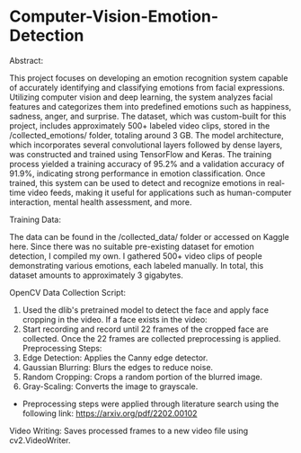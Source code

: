 # Computer-Vision-Emotion-Detection


Abstract:

This project focuses on developing an emotion recognition system capable of accurately identifying and classifying emotions from facial expressions. Utilizing computer vision and deep learning, the system analyzes facial features and categorizes them into predefined emotions such as happiness, sadness, anger, and surprise. The dataset, which was custom-built for this project, includes approximately 500+ labeled video clips, stored in the /collected_emotions/ folder, totaling around 3 GB. The model architecture, which incorporates several convolutional layers followed by dense layers, was constructed and trained using TensorFlow and Keras. The training process yielded a training accuracy of 95.2% and a validation accuracy of 91.9%, indicating strong performance in emotion classification. Once trained, this system can be used to detect and recognize emotions in real-time video feeds, making it useful for applications such as human-computer interaction, mental health assessment, and more.


Training Data: 

The data can be found in the /collected_data/ folder or accessed on Kaggle here.
Since there was no suitable pre-existing dataset for emotion detection, I compiled my own. I gathered 500+ video clips of people demonstrating various emotions, each labeled manually. In total, this dataset amounts to approximately 3 gigabytes.

OpenCV Data Collection Script: 

1. Used the dlib's pretrained model to detect the face and apply face cropping in the video.
If a face exists in the video:
2. Start recording and record until 22 frames of the cropped face are collected. Once the 22 frames are collected preprocessing is applied.
Preprocessing Steps:
1. Edge Detection: Applies the Canny edge detector.
2. Gaussian Blurring: Blurs the edges to reduce noise.
3. Random Cropping: Crops a random portion of the blurred image.
4. Gray-Scaling: Converts the image to grayscale.

- Preprocessing steps were applied through literature search using the following link: https://arxiv.org/pdf/2202.00102

Video Writing: 
Saves processed frames to a new video file using cv2.VideoWriter.







